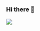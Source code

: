 ### Hi there 👋

<img align="left" src="https://github-readme-stats.vercel.app/api/top-langs/?username=darknight1050&layout=compact&bg_color=20,0d1117,0d1117,21262d,0d1117&title_color=fff&text_color=fff" />

<!--
**darknight1050/darknight1050** is a ✨ _special_ ✨ repository because its `README.md` (this file) appears on your GitHub profile.

Here are some ideas to get you started:

- 🔭 I’m currently working on ...
- 🌱 I’m currently learning ...
- 👯 I’m looking to collaborate on ...
- 🤔 I’m looking for help with ...
- 💬 Ask me about ...
- 📫 How to reach me: ...
- 😄 Pronouns: ...
- ⚡ Fun fact: ...
-->
